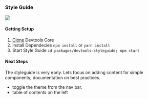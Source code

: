 ### Style Guide


![](https://shipusercontent.com/dcc10e16772035ecd8416f91ee3dc643/Screen%20Shot%202017-10-15%20at%2010.57.17%20PM.png)


#### Getting Setup

1. [Clone][c] Devtools Core
2. Install Dependecies `npm install` or `yarn install`
3. Start Style Guide `cd packages/devtools-styleguide; npm start`

[c]:https://github.com/devtools-html/devtools-core.git


#### Next Steps

The styleguide is very early. Lets focus on adding content for simple components,
documentation on best practices.

* toggle the theme from the nav bar.
* table of contents on the left
